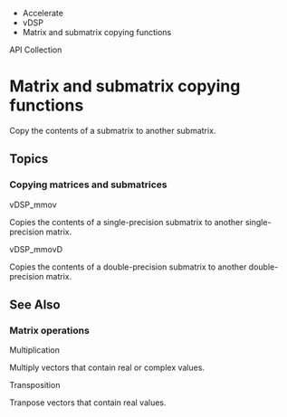 

- Accelerate
- vDSP
-  Matrix and submatrix copying functions 

API Collection

# Matrix and submatrix copying functions

Copy the contents of a submatrix to another submatrix.

## Topics

### Copying matrices and submatrices

vDSP_mmov

Copies the contents of a single-precision submatrix to another single-precision matrix.

vDSP_mmovD

Copies the contents of a double-precision submatrix to another double-precision matrix.

## See Also

### Matrix operations

Multiplication

Multiply vectors that contain real or complex values.

Transposition

Tranpose vectors that contain real values.

